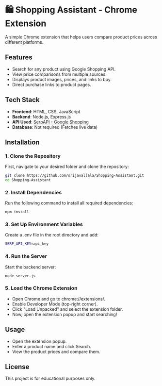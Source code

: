 # 🛍 Shopping Assistant - Chrome Extension
A simple Chrome extension that helps users compare product prices across different platforms.

##  Features
-  Search for any product using Google Shopping API.  
-  View price comparisons from multiple sources.  
-  Displays product images, prices, and links to buy.  
-  Direct purchase links to product pages.  

##  Tech Stack
- **Frontend**: HTML, CSS, JavaScript  
- **Backend**: Node.js, Express.js  
- **API Used**: [SerpAPI - Google Shopping](https://serpapi.com/)  
- **Database**: Not required (Fetches live data)  

##  Installation

### 1️. Clone the Repository  
First, navigate to your desired folder and clone the repository:

```sh
git clone https://github.com/srijavallala/Shopping-Assistant.git
cd Shopping-Assistant
```

### 2️. Install Dependencies
Run the following command to install all required dependencies:

```sh
npm install
```

### 3️. Set Up Environment Variables
Create a .env file in the root directory and add:

```sh
SERP_API_KEY=api_key
```

### 4️. Run the Server
Start the backend server:

```sh
node server.js
```

### 5️. Load the Chrome Extension
- Open Chrome and go to chrome://extensions/.
- Enable Developer Mode (top-right corner).
- Click "Load Unpacked" and select the extension folder.
- Now, open the extension popup and start searching!

##  Usage
- Open the extension popup.
- Enter a product name and click Search.
- View the product prices and compare them.

##  License
This project is for educational purposes only.
